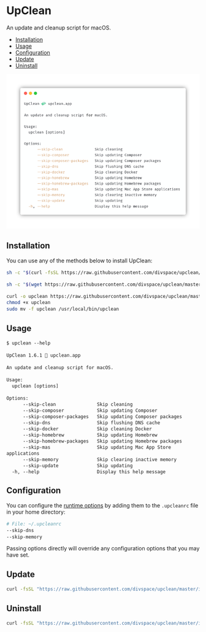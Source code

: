 # UpClean

An update and cleanup script for macOS.

- [Installation](#installation)
- [Usage](#usage)
- [Configuration](#configuration)
- [Update](#update)
- [Uninstall](#uninstall)

![Screenshot](./screenshot.png)

## Installation

You can use any of the methods below to install UpClean:

```bash
sh -c "$(curl -fsSL https://raw.githubusercontent.com/divspace/upclean/master/installer.sh)"
```

```bash
sh -c "$(wget https://raw.githubusercontent.com/divspace/upclean/master/installer.sh -O -)"
```

```bash
curl -o upclean https://raw.githubusercontent.com/divspace/upclean/master/upclean.sh
chmod +x upclean
sudo mv -f upclean /usr/local/bin/upclean
```

## Usage

```
$ upclean --help

UpClean 1.6.1 🧼 upclean.app

An update and cleanup script for macOS.

Usage:
  upclean [options]

Options:
      --skip-clean               Skip cleaning
      --skip-composer            Skip updating Composer
      --skip-composer-packages   Skip updating Composer packages
      --skip-dns                 Skip flushing DNS cache
      --skip-docker              Skip cleaning Docker
      --skip-homebrew            Skip updating Homebrew
      --skip-homebrew-packages   Skip updating Homebrew packages
      --skip-mas                 Skip updating Mac App Store applications
      --skip-memory              Skip clearing inactive memory
      --skip-update              Skip updating
  -h, --help                     Display this help message
```

## Configuration

You can configure the [runtime options](#usage) by adding them to the `.upcleanrc` file in your home directory:

```bash
# File: ~/.upcleanrc
--skip-dns
--skip-memory
```

Passing options directly will override any configuration options that you may have set.

## Update

```bash
curl -fsSL "https://raw.githubusercontent.com/divspace/upclean/master/installer.sh" | bash -s update
```

## Uninstall

```bash
curl -fsSL "https://raw.githubusercontent.com/divspace/upclean/master/installer.sh" | bash -s uninstall
```
